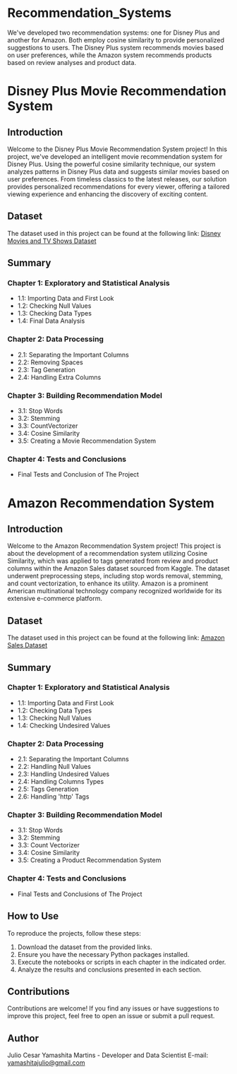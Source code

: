 # Recommendation_Systems
We've developed two recommendation systems: one for Disney Plus and another for Amazon. Both employ cosine similarity to provide personalized suggestions to users. The Disney Plus system recommends movies based on user preferences, while the Amazon system recommends products based on review analyses and product data.

# Disney Plus Movie Recommendation System

## Introduction
Welcome to the Disney Plus Movie Recommendation System project! In this project, we've developed an intelligent movie recommendation system for Disney Plus. Using the powerful cosine similarity technique, our system analyzes patterns in Disney Plus data and suggests similar movies based on user preferences. From timeless classics to the latest releases, our solution provides personalized recommendations for every viewer, offering a tailored viewing experience and enhancing the discovery of exciting content.

## Dataset
The dataset used in this project can be found at the following link: [Disney Movies and TV Shows Dataset](https://www.kaggle.com/datasets/shivamb/disney-movies-and-tv-shows)

## Summary

### Chapter 1: Exploratory and Statistical Analysis
- 1.1: Importing Data and First Look
- 1.2: Checking Null Values
- 1.3: Checking Data Types
- 1.4: Final Data Analysis

### Chapter 2: Data Processing
- 2.1: Separating the Important Columns
- 2.2: Removing Spaces
- 2.3: Tag Generation
- 2.4: Handling Extra Columns

### Chapter 3: Building Recommendation Model
- 3.1: Stop Words
- 3.2: Stemming
- 3.3: CountVectorizer
- 3.4: Cosine Similarity
- 3.5: Creating a Movie Recommendation System

### Chapter 4: Tests and Conclusions
- Final Tests and Conclusion of The Project


# Amazon Recommendation System

## Introduction
Welcome to the Amazon Recommendation System project! This project is about the development of a recommendation system utilizing Cosine Similarity, which was applied to tags generated from review and product columns within the Amazon Sales dataset sourced from Kaggle. The dataset underwent preprocessing steps, including stop words removal, stemming, and count vectorization, to enhance its utility. Amazon is a prominent American multinational technology company recognized worldwide for its extensive e-commerce platform.

## Dataset
The dataset used in this project can be found at the following link: [Amazon Sales Dataset](https://www.kaggle.com/datasets/karkavelrajaj/amazon-sales-dataset)

## Summary

### Chapter 1: Exploratory and Statistical Analysis
- 1.1: Importing Data and First Look
- 1.2: Checking Data Types
- 1.3: Checking Null Values
- 1.4: Checking Undesired Values

### Chapter 2: Data Processing
- 2.1: Separating the Important Columns
- 2.2: Handling Null Values
- 2.3: Handling Undesired Values
- 2.4: Handling Columns Types
- 2.5: Tags Generation
- 2.6: Handling 'http' Tags

### Chapter 3: Building Recommendation Model
- 3.1: Stop Words
- 3.2: Stemming
- 3.3: Count Vectorizer
- 3.4: Cosine Similarity
- 3.5: Creating a Product Recommendation System

### Chapter 4: Tests and Conclusions
- Final Tests and Conclusions of The Project

## How to Use
To reproduce the projects, follow these steps:

1. Download the dataset from the provided links.
2. Ensure you have the necessary Python packages installed.
3. Execute the notebooks or scripts in each chapter in the indicated order.
4. Analyze the results and conclusions presented in each section.

## Contributions
Contributions are welcome! If you find any issues or have suggestions to improve this project, feel free to open an issue or submit a pull request.

## Author
Julio Cesar Yamashita Martins - Developer and Data Scientist
E-mail: yamashitajulio@gmail.com
